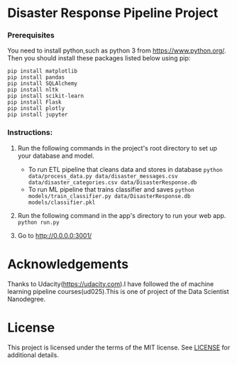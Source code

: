 # Disaster Response Pipeline Project

### Prerequisites

You need to install python,such as python 3 from https://www.python.org/.
Then you should install these packages listed below using pip:

```
pip install matplotlib
pip install pandas 
pip install SQLAlchemy 
pip install nltk 
pip install scikit-learn
pip install Flask
pip install plotly
pip install jupyter 
```


### Instructions:
1. Run the following commands in the project's root directory to set up your database and model.

    - To run ETL pipeline that cleans data and stores in database
        `python data/process_data.py data/disaster_messages.csv data/disaster_categories.csv data/DisasterResponse.db`
    - To run ML pipeline that trains classifier and saves
        `python models/train_classifier.py data/DisasterResponse.db models/classifier.pkl`

2. Run the following command in the app's directory to run your web app.
    `python run.py`

3. Go to http://0.0.0.0:3001/


# Acknowledgements
Thanks to Udacity(https://udacity.com).I have followed the of machine learning pipeline courses(ud025).This is one of project of the Data Scientist Nanodegree.


# License

This project is licensed under the terms of the MIT license. See [LICENSE](https://github.com/ahomer/disaster_f8/blob/master/LICENSE) for additional details.
